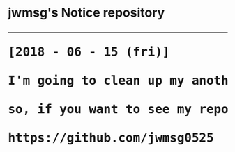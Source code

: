 <h1> jwmsg's Notice repository </hr>
<hr>
<pre>
[2018 - 06 - 15 (fri)]<br>
I'm going to clean up my another github account.<br>
so, if you want to see my repositories, go to URL<br>
https://github.com/jwmsg0525
</pre>
